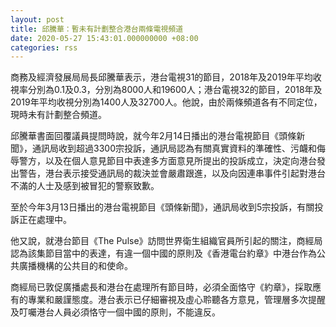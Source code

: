 ```yaml
---
layout: post
title: 邱騰華：暫未有計劃整合港台兩條電視頻道
date: 2020-05-27 15:43:01.000000000 +08:00
categories: rss
---
```


商務及經濟發展局局長邱騰華表示，港台電視31的節目，2018年及2019年平均收視率分別為0.1及0.3，分別為8000人和19600人；港台電視32的節目，2018年及2019年平均收視分別為1400人及32700人。他說，由於兩條頻道各有不同定位，現時未有計劃整合頻道。

邱騰華書面回覆議員提問時說，就今年2月14日播出的港台電視節目《頭條新聞》，通訊局收到超過3300宗投訴，通訊局認為有關真實資料的準確性、污衊和侮辱警方，以及在個人意見節目中表達多方面意見所提出的投訴成立，決定向港台發出警告，港台表示接受通訊局的裁決並會嚴肅跟進，以及向因連串事件引起對港台不滿的人士及感到被冒犯的警察致歉。

至於今年3月13日播出的港台電視節目《頭條新聞》，通訊局收到5宗投訴，有關投訴正在處理中。

他又說，就港台節目《The Pulse》訪問世界衛生組織官員所引起的關注，商經局認為該集節目當中的表達，有違一個中國的原則及《香港電台約章》中港台作為公共廣播機構的公共目的和使命。

商經局已敦促廣播處長和港台在處理所有節目時，必須全面恪守《約章》，採取應有的專業和嚴謹態度。港台表示已仔細審視及虛心聆聽各方意見，管理層多次提醒及叮囑港台人員必須恪守一個中國的原則，不能違反。
